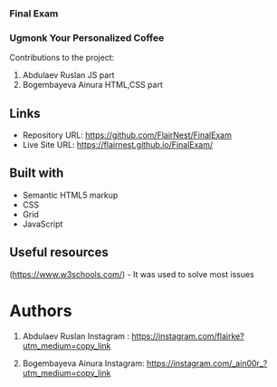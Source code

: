 ### Final Exam

### Ugmonk Your Personalized Coffee

Contributions to the project:

1) Abdulaev Ruslan JS part
2) Bogembayeva Ainura HTML,CSS part

## Links

- Repository URL: https://github.com/FlairNest/FinalExam
- Live Site URL: https://flairnest.github.io/FinalExam/

## Built with

- Semantic HTML5 markup
- CSS
- Grid
- JavaScript

## Useful resources

(https://www.w3schools.com/) - It was used to solve most issues

# Authors

1. Abdulaev Ruslan
Instagram : https://instagram.com/flairke?utm_medium=copy_link

2. Bogembayeva Ainura
Instagram: https://instagram.com/_ain00r_?utm_medium=copy_link
